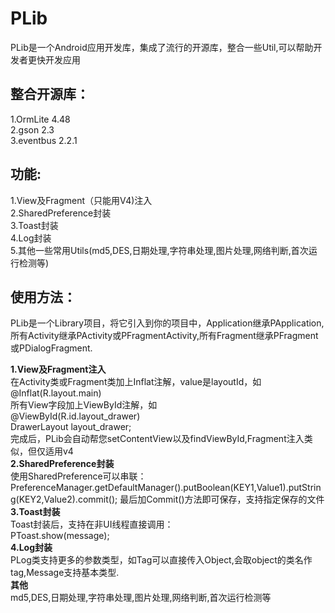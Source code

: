 PLib
=================
PLib是一个Android应用开发库，集成了流行的开源库，整合一些Util,可以帮助开发者更快开发应用

整合开源库：
-------------
1.OrmLite 4.48<br />
2.gson 2.3<br />
3.eventbus 2.2.1<br />

功能:
-------------
1.View及Fragment（只能用V4)注入<br />
2.SharedPreference封装<br />
3.Toast封装<br />
4.Log封装<br />
5.其他一些常用Utils(md5,DES,日期处理,字符串处理,图片处理,网络判断,首次运行检测等)<br />


使用方法：
-----
PLib是一个Library项目，将它引入到你的项目中，Application继承PApplication,所有Activity继承PActivity或PFragmentActivity,所有Fragment继承PFragment或PDialogFragment.


**1.View及Fragment注入**<br />
在Activity类或Fragment类加上Inflat注解，value是layoutId，如<br />
@Inflat(R.layout.main)<br />
所有View字段加上ViewById注解，如<br />
@ViewById(R.id.layout_drawer)<br />
DrawerLayout layout_drawer;<br />
完成后，PLib会自动帮您setContentView以及findViewById,Fragment注入类似，但仅适用v4<br />
**2.SharedPreference封装** <br/>
使用SharedPreference可以串联：<br />
PreferenceManager.getDefaultManager().putBoolean(KEY1,Value1).putString(KEY2,Value2).commit();
最后加Commit()方法即可保存，支持指定保存的文件<br />
**3.Toast封装**<br />
Toast封装后，支持在非UI线程直接调用：<br />
PToast.show(message);<br />
**4.Log封装**<br />
PLog类支持更多的参数类型，如Tag可以直接传入Object,会取object的类名作tag,Message支持基本类型.<br />
**其他**<br />
md5,DES,日期处理,字符串处理,图片处理,网络判断,首次运行检测等<br />
